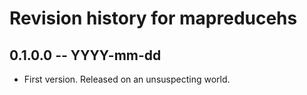 # Revision history for mapreducehs

## 0.1.0.0 -- YYYY-mm-dd

* First version. Released on an unsuspecting world.
